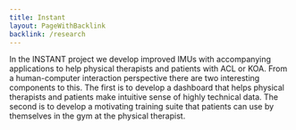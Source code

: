 ```yaml
---
title: Instant
layout: PageWithBacklink
backlink: /research
---
```


In the INSTANT project we develop improved IMUs with accompanying applications to help physical therapists and patients with ACL or KOA.
From a human-computer interaction perspective there are two interesting components to this. The first is to develop a dashboard that helps physical therapists and patients make intuitive sense of highly technical data. The second is to develop a motivating training suite that patients can use by themselves in the gym at the physical therapist.
